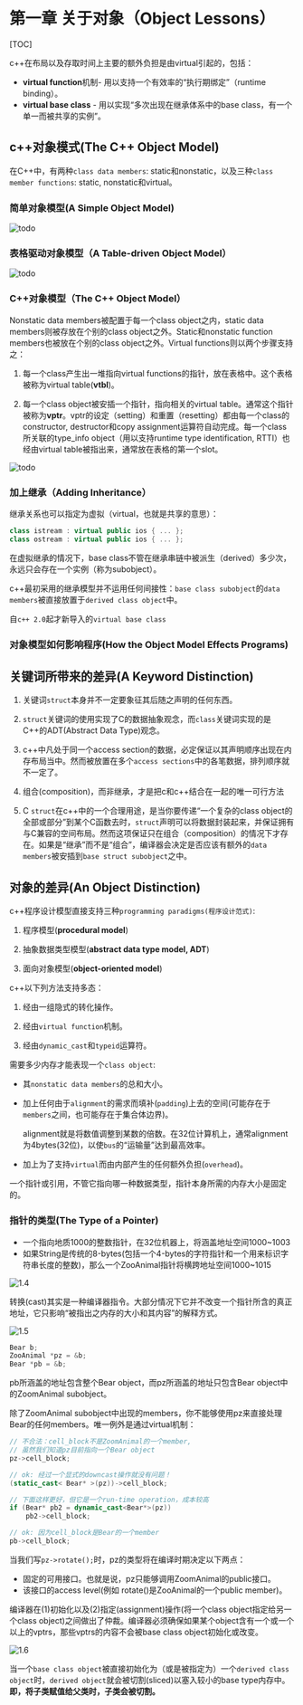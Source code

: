 # 第一章 关于对象（Object Lessons）

[TOC]


c++在布局以及存取时间上主要的额外负担是由virtual引起的，包括：

- **virtual function**机制- 用以支持一个有效率的“执行期绑定”（runtime binding）。
- **virtual base class** - 用以实现“多次出现在继承体系中的base class，有一个单一而被共享的实例”。



## c++对象模式(The C++ Object Model)

在C++中，有两种`class data members`: static和nonstatic，以及三种`class member functions`: static, nonstatic和virtual。

### 简单对象模型(A Simple Object Model)

![todo](res/1_1.png)

### 表格驱动对象模型（A Table-driven Object Model）

![todo](res/1_2.png)

### C++对象模型（The C++ Object Model）

Nonstatic data members被配置于每一个class object之内，static data members则被存放在个别的class object之外。Static和nonstatic function members也被放在个别的class object之外。Virtual functions则以两个步骤支持之：

1. 每一个class产生出一堆指向virtual functions的指针，放在表格中。这个表格被称为virtual table(**vtbl**)。

2. 每一个class object被安插一个指针，指向相关的virtual table。通常这个指针被称为**vptr**。vptr的设定（setting）和重置（resetting）都由每一个class的constructor, destructor和copy assignment运算符自动完成。每一个class所关联的type_info object（用以支持runtime type identification, RTTI）也经由virtual table被指出来，通常放在表格的第一个slot。

![todo](res/1_3.png)

### 加上继承（Adding Inheritance）

继承关系也可以指定为虚拟（virtual，也就是共享的意思）：

```c++
class istream : virtual public ios { ... };
class ostream : virtual public ios { ... };
```

在虚拟继承的情况下，base class不管在继承串链中被派生（derived）多少次，永远只会存在一个实例（称为subobject）。

c++最初采用的继承模型并不运用任何间接性：`base class subobject`的`data members`被直接放置于`derived class object`中。

自`c++ 2.0`起才新导入的`virtual base class`

### 对象模型如何影响程序(How the Object Model Effects Programs)




## 关键词所带来的差异(A Keyword Distinction)

1. 关键词`struct`本身并不一定要象征其后随之声明的任何东西。

2. `struct`关键词的使用实现了C的数据抽象观念，而`class`关键词实现的是C++的ADT(Abstract Data Type)观念。

3. c++中凡处于同一个access section的数据，必定保证以其声明顺序出现在内存布局当中。然而被放置在多个`access sections`中的各笔数据，排列顺序就不一定了。

4. 组合(composition)，而非继承，才是把c和c++结合在一起的唯一可行方法

5. C `struct`在c++中的一个合理用途，是当你要传递“一个复杂的class object的全部或部分”到某个C函数去时，`struct`声明可以将数据封装起来，并保证拥有与C兼容的空间布局。然而这项保证只在组合（composition）的情况下才存在。如果是“继承”而不是“组合”，编译器会决定是否应该有额外的`data members`被安插到`base struct subobject`之中。



## 对象的差异(An Object Distinction)

c++程序设计模型直接支持三种`programming paradigms(程序设计范式)`:

1. 程序模型(**procedural model**)

2. 抽象数据类型模型(**abstract data type model, ADT**)

3. 面向对象模型(**object-oriented model**)

c++以下列方法支持多态：

1. 经由一组隐式的转化操作。

2. 经由`virtual function`机制。

3. 经由`dynamic_cast`和`typeid`运算符。

需要多少内存才能表现一个`class object`:

- 其`nonstatic data members`的总和大小。
- 加上任何由于`alignment`的需求而填补(`padding`)上去的空间(可能存在于`members`之间，也可能存在于集合体边界)。
    
    alignment就是将数值调整到某数的倍数。在32位计算机上，通常alignment为4bytes(32位)，以使`bus`的“运输量”达到最高效率。
- 加上为了支持`virtual`而由内部产生的任何额外负担(`overhead`)。

一个指针或引用，不管它指向哪一种数据类型，指针本身所需的内存大小是固定的。

### 指针的类型(The Type of a Pointer)

- 一个指向地质1000的整数指针，在32位机器上，将涵盖地址空间1000~1003
- 如果String是传统的8-bytes(包括一个4-bytes的字符指针和一个用来标识字符串长度的整数)，那么一个ZooAnimal指针将横跨地址空间1000~1015

![1.4](res/1_4.png)

转换(cast)其实是一种编译器指令。大部分情况下它并不改变一个指针所含的真正地址，它只影响“被指出之内存的大小和其内容”的解释方式。

![1.5](res/1_5.png)

```c++
Bear b;
ZooAnimal *pz = &b;
Bear *pb = &b;
```
pb所涵盖的地址包含整个Bear object，而pz所涵盖的地址只包含Bear object中的ZoomAnimal subobject。

除了ZoomAnimal subobject中出现的members，你不能够使用pz来直接处理Bear的任何members。唯一例外是通过virtual机制：

```c++
// 不合法：cell_block不是ZoomAnimal的一个member,
// 虽然我们知道pz目前指向一个Bear object
pz->cell_block;

// ok: 经过一个显式的downcast操作就没有问题！
(static_cast< Bear* >(pz))->cell_block;

// 下面这样更好，但它是一个run-time operation，成本较高
if (Bear* pb2 = dynamic_cast<Bear*>(pz))
    pb2->cell_block;

// ok: 因为cell_block是Bear的一个member
pb->cell_block;
```

当我们写`pz->rotate();`时，pz的类型将在编译时期决定以下两点：

- 固定的可用接口。也就是说，pz只能够调用ZoomAnimal的public接口。
- 该接口的access level(例如 rotate()是ZooAnimal的一个public member)。

编译器在(1)初始化以及(2)指定(assignment)操作(将一个class object指定给另一个class object)之间做出了仲裁。编译器必须确保如果某个object含有一个或一个以上的vptrs，那些vptrs的内容不会被base class object初始化或改变。

![1.6](res/1_6.png)

当一个`base class object`被直接初始化为（或是被指定为）一个`derived class object`时，`derived object`就会被切割(sliced)以塞入较小的base type内存中。**即，将子类赋值给父类时，子类会被切割。**

